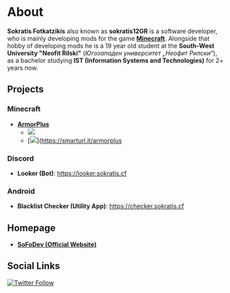 
# About

**Sokratis Fotkatzikis** also known as **sokratis12GR** is a software developer, who is mainly developing mods for the game [**Minecraft**](https://minecraft.net).
Alongside that hobby of developing mods he is a 19 year old student at the **South-West University "Neofit Rilski"** (*Югозападен университет „Неофит Рилски“*), as a bachelor studying **IST (Information Systems and Technologies)** for 2+ years now.

## Projects

### Minecraft

- [**ArmorPlus**](https://smarturl.it/armorplus) 
  - [![](http://cf.way2muchnoise.eu/full_armorplus_downloads.svg)](https://smarturl.it/armorplus)
  - [![](http://cf.way2muchnoise.eu/versions/armorplus.svg)](https://smarturl.it/armorplus

### Discord

- **Looker (Bot)**: https://looker.sokratis.cf


### Android

- **Blacklist Checker (Utility App)**: https://checker.sokratis.cf

## Homepage

- [**SoFoDev (Official Website)**](https://sokratis.cf)

## Social Links

[![Twitter Follow](https://img.shields.io/twitter/follow/sokratis12GR.svg?color=red&label=Follow%20%40sokratis12GR&logo=twitter&logoColor=orange&style=for-the-badge)](https://twitter.com/intent/follow?screen_name=sokratis12GR)
